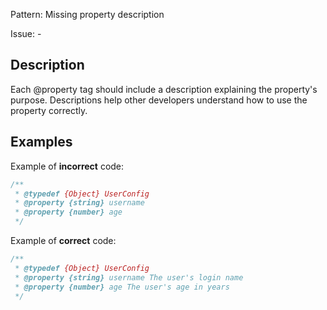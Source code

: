 Pattern: Missing property description

Issue: -

## Description

Each @property tag should include a description explaining the property's purpose. Descriptions help other developers understand how to use the property correctly.

## Examples

Example of **incorrect** code:
```javascript
/**
 * @typedef {Object} UserConfig
 * @property {string} username
 * @property {number} age
 */
```

Example of **correct** code:
```javascript
/**
 * @typedef {Object} UserConfig
 * @property {string} username The user's login name
 * @property {number} age The user's age in years
 */
```